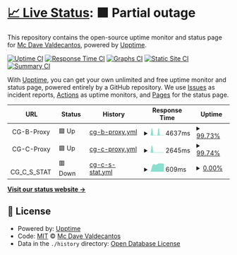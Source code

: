 # [📈 Live Status](https://mcdave029.github.io/uptime-monitoring): <!--live status--> **🟧 Partial outage**

This repository contains the open-source uptime monitor and status page for [Mc Dave Valdecantos](https://www.linkedin.com/in/mc-dave-valdecantos-10325596), powered by [Upptime](https://github.com/upptime/upptime).

[![Uptime CI](https://github.com/mcdave029/uptime-monitoring/workflows/Uptime%20CI/badge.svg)](https://github.com/upptime/upptime/actions?query=workflow%3A%22Uptime+CI%22)
[![Response Time CI](https://github.com/mcdave029/uptime-monitoring/workflows/Response%20Time%20CI/badge.svg)](https://github.com/upptime/upptime/actions?query=workflow%3A%22Response+Time+CI%22)
[![Graphs CI](https://github.com/mcdave029/uptime-monitoring/workflows/Graphs%20CI/badge.svg)](https://github.com/upptime/upptime/actions?query=workflow%3A%22Graphs+CI%22)
[![Static Site CI](https://github.com/mcdave029/uptime-monitoring/workflows/Static%20Site%20CI/badge.svg)](https://github.com/upptime/upptime/actions?query=workflow%3A%22Static+Site+CI%22)
[![Summary CI](https://github.com/mcdave029/uptime-monitoring/workflows/Summary%20CI/badge.svg)](https://github.com/upptime/upptime/actions?query=workflow%3A%22Summary+CI%22)

With [Upptime](https://upptime.js.org), you can get your own unlimited and free uptime monitor and status page, powered entirely by a GitHub repository. We use [Issues](https://github.com/mcdave029/uptime-monitoring/issues) as incident reports, [Actions](https://github.com/mcdave029/uptime-monitoring/actions) as uptime monitors, and [Pages](https://mcdave029.github.io/uptime-monitoring) for the status page.

<!--start: status pages-->
<!-- This summary is generated by Upptime (https://github.com/upptime/upptime) -->
<!-- Do not edit this manually, your changes will be overwritten -->
<!-- prettier-ignore -->
| URL | Status | History | Response Time | Uptime |
| --- | ------ | ------- | ------------- | ------ |
| <img alt="" src="https://favicons.githubusercontent.com/null" height="13"> CG-B-Proxy | 🟩 Up | [cg-b-proxy.yml](https://github.com/mcdave029/uptime-monitoring/commits/HEAD/history/cg-b-proxy.yml) | <details><summary><img alt="Response time graph" src="./graphs/cg-b-proxy/response-time-week.png" height="20"> 4637ms</summary><br><a href="https://mcdave029.github.io/uptime-monitoring/history/cg-b-proxy"><img alt="Response time 1392" src="https://img.shields.io/endpoint?url=https%3A%2F%2Fraw.githubusercontent.com%2Fmcdave029%2Fuptime-monitoring%2FHEAD%2Fapi%2Fcg-b-proxy%2Fresponse-time.json"></a><br><a href="https://mcdave029.github.io/uptime-monitoring/history/cg-b-proxy"><img alt="24-hour response time 656" src="https://img.shields.io/endpoint?url=https%3A%2F%2Fraw.githubusercontent.com%2Fmcdave029%2Fuptime-monitoring%2FHEAD%2Fapi%2Fcg-b-proxy%2Fresponse-time-day.json"></a><br><a href="https://mcdave029.github.io/uptime-monitoring/history/cg-b-proxy"><img alt="7-day response time 4637" src="https://img.shields.io/endpoint?url=https%3A%2F%2Fraw.githubusercontent.com%2Fmcdave029%2Fuptime-monitoring%2FHEAD%2Fapi%2Fcg-b-proxy%2Fresponse-time-week.json"></a><br><a href="https://mcdave029.github.io/uptime-monitoring/history/cg-b-proxy"><img alt="30-day response time 2251" src="https://img.shields.io/endpoint?url=https%3A%2F%2Fraw.githubusercontent.com%2Fmcdave029%2Fuptime-monitoring%2FHEAD%2Fapi%2Fcg-b-proxy%2Fresponse-time-month.json"></a><br><a href="https://mcdave029.github.io/uptime-monitoring/history/cg-b-proxy"><img alt="1-year response time 1392" src="https://img.shields.io/endpoint?url=https%3A%2F%2Fraw.githubusercontent.com%2Fmcdave029%2Fuptime-monitoring%2FHEAD%2Fapi%2Fcg-b-proxy%2Fresponse-time-year.json"></a></details> | <details><summary><a href="https://mcdave029.github.io/uptime-monitoring/history/cg-b-proxy">99.73%</a></summary><a href="https://mcdave029.github.io/uptime-monitoring/history/cg-b-proxy"><img alt="All-time uptime 99.13%" src="https://img.shields.io/endpoint?url=https%3A%2F%2Fraw.githubusercontent.com%2Fmcdave029%2Fuptime-monitoring%2FHEAD%2Fapi%2Fcg-b-proxy%2Fuptime.json"></a><br><a href="https://mcdave029.github.io/uptime-monitoring/history/cg-b-proxy"><img alt="24-hour uptime 100.00%" src="https://img.shields.io/endpoint?url=https%3A%2F%2Fraw.githubusercontent.com%2Fmcdave029%2Fuptime-monitoring%2FHEAD%2Fapi%2Fcg-b-proxy%2Fuptime-day.json"></a><br><a href="https://mcdave029.github.io/uptime-monitoring/history/cg-b-proxy"><img alt="7-day uptime 99.73%" src="https://img.shields.io/endpoint?url=https%3A%2F%2Fraw.githubusercontent.com%2Fmcdave029%2Fuptime-monitoring%2FHEAD%2Fapi%2Fcg-b-proxy%2Fuptime-week.json"></a><br><a href="https://mcdave029.github.io/uptime-monitoring/history/cg-b-proxy"><img alt="30-day uptime 99.72%" src="https://img.shields.io/endpoint?url=https%3A%2F%2Fraw.githubusercontent.com%2Fmcdave029%2Fuptime-monitoring%2FHEAD%2Fapi%2Fcg-b-proxy%2Fuptime-month.json"></a><br><a href="https://mcdave029.github.io/uptime-monitoring/history/cg-b-proxy"><img alt="1-year uptime 99.13%" src="https://img.shields.io/endpoint?url=https%3A%2F%2Fraw.githubusercontent.com%2Fmcdave029%2Fuptime-monitoring%2FHEAD%2Fapi%2Fcg-b-proxy%2Fuptime-year.json"></a></details>
| <img alt="" src="https://favicons.githubusercontent.com/null" height="13"> CG-C-Proxy | 🟩 Up | [cg-c-proxy.yml](https://github.com/mcdave029/uptime-monitoring/commits/HEAD/history/cg-c-proxy.yml) | <details><summary><img alt="Response time graph" src="./graphs/cg-c-proxy/response-time-week.png" height="20"> 2645ms</summary><br><a href="https://mcdave029.github.io/uptime-monitoring/history/cg-c-proxy"><img alt="Response time 990" src="https://img.shields.io/endpoint?url=https%3A%2F%2Fraw.githubusercontent.com%2Fmcdave029%2Fuptime-monitoring%2FHEAD%2Fapi%2Fcg-c-proxy%2Fresponse-time.json"></a><br><a href="https://mcdave029.github.io/uptime-monitoring/history/cg-c-proxy"><img alt="24-hour response time 649" src="https://img.shields.io/endpoint?url=https%3A%2F%2Fraw.githubusercontent.com%2Fmcdave029%2Fuptime-monitoring%2FHEAD%2Fapi%2Fcg-c-proxy%2Fresponse-time-day.json"></a><br><a href="https://mcdave029.github.io/uptime-monitoring/history/cg-c-proxy"><img alt="7-day response time 2645" src="https://img.shields.io/endpoint?url=https%3A%2F%2Fraw.githubusercontent.com%2Fmcdave029%2Fuptime-monitoring%2FHEAD%2Fapi%2Fcg-c-proxy%2Fresponse-time-week.json"></a><br><a href="https://mcdave029.github.io/uptime-monitoring/history/cg-c-proxy"><img alt="30-day response time 1528" src="https://img.shields.io/endpoint?url=https%3A%2F%2Fraw.githubusercontent.com%2Fmcdave029%2Fuptime-monitoring%2FHEAD%2Fapi%2Fcg-c-proxy%2Fresponse-time-month.json"></a><br><a href="https://mcdave029.github.io/uptime-monitoring/history/cg-c-proxy"><img alt="1-year response time 990" src="https://img.shields.io/endpoint?url=https%3A%2F%2Fraw.githubusercontent.com%2Fmcdave029%2Fuptime-monitoring%2FHEAD%2Fapi%2Fcg-c-proxy%2Fresponse-time-year.json"></a></details> | <details><summary><a href="https://mcdave029.github.io/uptime-monitoring/history/cg-c-proxy">99.74%</a></summary><a href="https://mcdave029.github.io/uptime-monitoring/history/cg-c-proxy"><img alt="All-time uptime 99.45%" src="https://img.shields.io/endpoint?url=https%3A%2F%2Fraw.githubusercontent.com%2Fmcdave029%2Fuptime-monitoring%2FHEAD%2Fapi%2Fcg-c-proxy%2Fuptime.json"></a><br><a href="https://mcdave029.github.io/uptime-monitoring/history/cg-c-proxy"><img alt="24-hour uptime 100.00%" src="https://img.shields.io/endpoint?url=https%3A%2F%2Fraw.githubusercontent.com%2Fmcdave029%2Fuptime-monitoring%2FHEAD%2Fapi%2Fcg-c-proxy%2Fuptime-day.json"></a><br><a href="https://mcdave029.github.io/uptime-monitoring/history/cg-c-proxy"><img alt="7-day uptime 99.74%" src="https://img.shields.io/endpoint?url=https%3A%2F%2Fraw.githubusercontent.com%2Fmcdave029%2Fuptime-monitoring%2FHEAD%2Fapi%2Fcg-c-proxy%2Fuptime-week.json"></a><br><a href="https://mcdave029.github.io/uptime-monitoring/history/cg-c-proxy"><img alt="30-day uptime 99.72%" src="https://img.shields.io/endpoint?url=https%3A%2F%2Fraw.githubusercontent.com%2Fmcdave029%2Fuptime-monitoring%2FHEAD%2Fapi%2Fcg-c-proxy%2Fuptime-month.json"></a><br><a href="https://mcdave029.github.io/uptime-monitoring/history/cg-c-proxy"><img alt="1-year uptime 99.45%" src="https://img.shields.io/endpoint?url=https%3A%2F%2Fraw.githubusercontent.com%2Fmcdave029%2Fuptime-monitoring%2FHEAD%2Fapi%2Fcg-c-proxy%2Fuptime-year.json"></a></details>
| <img alt="" src="https://favicons.githubusercontent.com/null" height="13"> CG_C_S_STAT | 🟥 Down | [cg-c-s-stat.yml](https://github.com/mcdave029/uptime-monitoring/commits/HEAD/history/cg-c-s-stat.yml) | <details><summary><img alt="Response time graph" src="./graphs/cg-c-s-stat/response-time-week.png" height="20"> 609ms</summary><br><a href="https://mcdave029.github.io/uptime-monitoring/history/cg-c-s-stat"><img alt="Response time 917" src="https://img.shields.io/endpoint?url=https%3A%2F%2Fraw.githubusercontent.com%2Fmcdave029%2Fuptime-monitoring%2FHEAD%2Fapi%2Fcg-c-s-stat%2Fresponse-time.json"></a><br><a href="https://mcdave029.github.io/uptime-monitoring/history/cg-c-s-stat"><img alt="24-hour response time 628" src="https://img.shields.io/endpoint?url=https%3A%2F%2Fraw.githubusercontent.com%2Fmcdave029%2Fuptime-monitoring%2FHEAD%2Fapi%2Fcg-c-s-stat%2Fresponse-time-day.json"></a><br><a href="https://mcdave029.github.io/uptime-monitoring/history/cg-c-s-stat"><img alt="7-day response time 609" src="https://img.shields.io/endpoint?url=https%3A%2F%2Fraw.githubusercontent.com%2Fmcdave029%2Fuptime-monitoring%2FHEAD%2Fapi%2Fcg-c-s-stat%2Fresponse-time-week.json"></a><br><a href="https://mcdave029.github.io/uptime-monitoring/history/cg-c-s-stat"><img alt="30-day response time 1233" src="https://img.shields.io/endpoint?url=https%3A%2F%2Fraw.githubusercontent.com%2Fmcdave029%2Fuptime-monitoring%2FHEAD%2Fapi%2Fcg-c-s-stat%2Fresponse-time-month.json"></a><br><a href="https://mcdave029.github.io/uptime-monitoring/history/cg-c-s-stat"><img alt="1-year response time 917" src="https://img.shields.io/endpoint?url=https%3A%2F%2Fraw.githubusercontent.com%2Fmcdave029%2Fuptime-monitoring%2FHEAD%2Fapi%2Fcg-c-s-stat%2Fresponse-time-year.json"></a></details> | <details><summary><a href="https://mcdave029.github.io/uptime-monitoring/history/cg-c-s-stat">0.00%</a></summary><a href="https://mcdave029.github.io/uptime-monitoring/history/cg-c-s-stat"><img alt="All-time uptime 67.71%" src="https://img.shields.io/endpoint?url=https%3A%2F%2Fraw.githubusercontent.com%2Fmcdave029%2Fuptime-monitoring%2FHEAD%2Fapi%2Fcg-c-s-stat%2Fuptime.json"></a><br><a href="https://mcdave029.github.io/uptime-monitoring/history/cg-c-s-stat"><img alt="24-hour uptime 0.00%" src="https://img.shields.io/endpoint?url=https%3A%2F%2Fraw.githubusercontent.com%2Fmcdave029%2Fuptime-monitoring%2FHEAD%2Fapi%2Fcg-c-s-stat%2Fuptime-day.json"></a><br><a href="https://mcdave029.github.io/uptime-monitoring/history/cg-c-s-stat"><img alt="7-day uptime 0.00%" src="https://img.shields.io/endpoint?url=https%3A%2F%2Fraw.githubusercontent.com%2Fmcdave029%2Fuptime-monitoring%2FHEAD%2Fapi%2Fcg-c-s-stat%2Fuptime-week.json"></a><br><a href="https://mcdave029.github.io/uptime-monitoring/history/cg-c-s-stat"><img alt="30-day uptime 30.69%" src="https://img.shields.io/endpoint?url=https%3A%2F%2Fraw.githubusercontent.com%2Fmcdave029%2Fuptime-monitoring%2FHEAD%2Fapi%2Fcg-c-s-stat%2Fuptime-month.json"></a><br><a href="https://mcdave029.github.io/uptime-monitoring/history/cg-c-s-stat"><img alt="1-year uptime 67.71%" src="https://img.shields.io/endpoint?url=https%3A%2F%2Fraw.githubusercontent.com%2Fmcdave029%2Fuptime-monitoring%2FHEAD%2Fapi%2Fcg-c-s-stat%2Fuptime-year.json"></a></details>

<!--end: status pages-->

[**Visit our status website →**](https://mcdave029.github.io/uptime-monitoring)

## 📄 License

- Powered by: [Upptime](https://github.com/upptime/upptime)
- Code: [MIT](./LICENSE) © [Mc Dave Valdecantos](https://www.linkedin.com/in/mc-dave-valdecantos-10325596)
- Data in the `./history` directory: [Open Database License](https://opendatacommons.org/licenses/odbl/1-0/)
